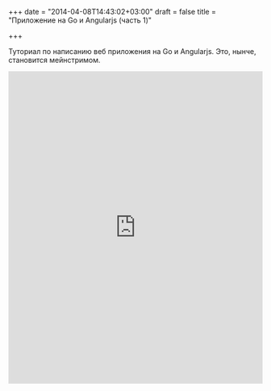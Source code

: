 +++
date = "2014-04-08T14:43:02+03:00"
draft = false
title = "Приложение на Go и Angularjs (часть 1)"

+++

<p>Туториал по написанию веб приложения на Go и Angularjs. Это, нынче, становится мейнстримом.</p>
 <iframe width="100%" height="620" src="https://www.youtube.com/embed/U80k7fTEqNw" frameborder="0" allowfullscreen></iframe>